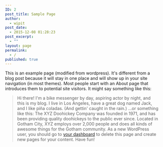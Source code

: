 ```yaml
---
ID: 2
post_title: Sample Page
author:
  - wipit
post_date:
  - 2015-12-08 01:28:23
post_excerpt:
  - ""
layout: page
permalink:
  - /
published: true
---
```

This is an example page (modified from wordpress). It's different from a blog post because it will stay in one place and will show up in your site navigation (in most themes). Most people start with an About page that introduces them to potential site visitors. It might say something like this: 
> Hi there! I'm a bike messenger by day, aspiring actor by night, and this is my blog. I live in Los Angeles, have a great dog named Jack, and I like piña coladas. (And gettin' caught in the rain.) ...or something like this: The XYZ Doohickey Company was founded in 1971, and has been providing quality doohickeys to the public ever since. Located in Gotham City, XYZ employs over 2,000 people and does all kinds of awesome things for the Gotham community. As a new WordPress user, you should go to [your dashboard][1] to delete this page and create new pages for your content. Have fun!

 [1]: http://explore-bicycle-3000.codio.io/wordpress/wp-admin/